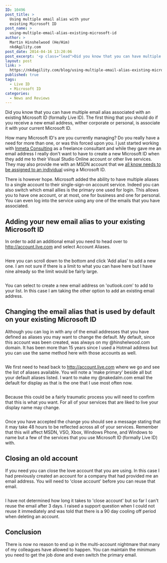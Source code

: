 ```yaml
---
ID: 10496
post_title: >
  Using multiple email alias with your
  existing Microsoft ID
post_name: >
  using-multiple-email-alias-existing-microsoft-id
author: >
  Martin Hinshelwood (He/Him)
  nkdAgility.com
post_date: 2014-04-16 13:20:06
post_excerpt: '<p class="lead">Did you know that you can have multiple email alias associated with an existing Microsoft ID (formally Live ID). The first thing that you should do if you receive a new email address, wither corporate or personal, is associate it with your current Microsoft ID.</p>'
layout: post
link: >
  https://nkdagility.com/blog/using-multiple-email-alias-existing-microsoft-id/
published: true
tags:
  - Live ID
  - Microsoft ID
categories:
  - News and Reviews
---
```

<p class="lead">Did you know that you can have multiple email alias associated with an existing Microsoft ID (formally Live ID). The first thing that you should do if you receive a new email address, wither corporate or personal, is associate it with your current Microsoft ID.</p>
<p>How many Microsoft ID's are you currently managing? Do you really have a need for more than one, or was this forced upon you. I just started working with <a href="http://inmeta.no">Inmeta Consulting</a> as a freelance consultant and while they gave me an email address I really don't want to have to create a new Microsoft ID when they add me to their Visual Studio Online account or other live services. They may also provide me with an MSDN account that we <a href="http://nakedalmweb.wpengine.com/do-you-want-visual-studio-ultimate-for-free-do-you-have-msdn/">all know needs to be assigned to an individual</a> using a Microsoft ID.</p>
<p>There is however hope. Microsoft added the ability to have multiple aliases to a single account to their single-sign-on account service. Indeed you can also switch which email allies is the primary one used for login. This allows you to have one account, or at most, one for business and one for personal. You can even log into the service using any one of the emails that you have associated.</p>
<h2>Adding your new email alias to your existing Microsoft ID</h2>
<p>In order to add an additional email you need to head over to <a href="http://account.live.com">http://account.live.com</a> and select Account Aliases.</p>
<p><img src="http://nakedalmweb.wpengine.com/wp-content/uploads/2014/04/041614_1219_Usingmultip1.png" alt="" /></p>
<p>Here you can scroll down to the bottom and click 'Add alias' to add a new one. I am not sure if there is a limit to what you can have here but I have nine already so the limit would be fairly large.</p>
<p><img src="http://nakedalmweb.wpengine.com/wp-content/uploads/2014/04/041614_1219_Usingmultip2.png" alt="" /></p>
<p>You can select to create a new email address on 'outlook.com' to add to your list. In this case I am taking the other option to add an existing email address.</p>
<h2>Changing the email alias that is used by default on your existing Microsoft ID</h2>
<p>Although you can log in with any of the email addresses that you have defined as aliases you may want to change the default. My default, since this account was been created, was always on my @hinshelwood.com domain. It has been more than 15 years since I used a Hotmail address but you can use the same method here with those accounts as well.</p>
<p><img src="http://nakedalmweb.wpengine.com/wp-content/uploads/2014/04/041614_1219_Usingmultip3.png" alt="" /></p>
<p>We first need to head back to <a href="http://account.live.com">http://account.live.com</a> where we go and see the list of aliases available. You will note a 'make primary' beside all but your default aliases listed. I want to make my @nakedalm.com email the default for display as that is the one that I use most often now.</p>
<p><img src="http://nakedalmweb.wpengine.com/wp-content/uploads/2014/04/041614_1219_Usingmultip4.png" alt="" /></p>
<p>Because this could be a fairly traumatic process you will need to confirm that this is what you want. For all of your services that are liked to live your display name may change.</p>
<p><img src="http://nakedalmweb.wpengine.com/wp-content/uploads/2014/04/041614_1219_Usingmultip5.png" alt="" /></p>
<p>Once you have accepted the change you should see a message stating that it may take 48 hours to be reflected across all of your services. Remember that this will affect MSDN, VSO, Xbox, Windows Phone, and Windows to name but a few of the services that you use Microsoft ID (formally Live ID) with.</p>
<h2>Closing an old account</h2>
<p>If you need you can close the love account that you are using. In this case I had previously created an account for a company that had provided me an email address. You will need to 'close account' before you can reuse that email.</p>
<p><img src="http://nakedalmweb.wpengine.com/wp-content/uploads/2014/04/041614_1219_Usingmultip6.png" alt="" /></p>
<p>I have not determined how long it takes to 'close account' but so far I can't reuse the email after 3 days. I raised a support question when I could not reuse it immediately and was told that there is a 90 day cooling off period when deleting an account.</p>
<h2>Conclusion</h2>
<p>There is now no reason to end up in the multi-account nightmare that many of my colleagues have allowed to happen. You can maintain the minimum you need to get the job done and even switch the primary email.</p>